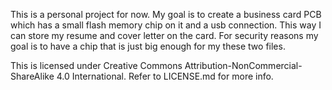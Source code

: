 This is a personal project for now. My goal is to create a business card PCB
which has a small flash memory chip on it and a usb connection. This way I can
store my resume and cover letter on the card. For security reasons my goal is
to have a chip that is just big enough for my these two files.

This is licensed under Creative Commons Attribution-NonCommercial-ShareAlike 
4.0 International. Refer to LICENSE.md for more info.
